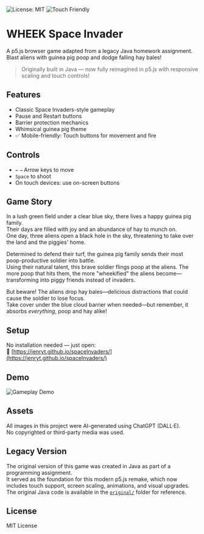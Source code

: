 ![License: MIT](https://img.shields.io/badge/license-MIT-000080)
![Touch Friendly](https://img.shields.io/badge/touch--friendly-yes-bcd235)

# WHEEK Space Invader

A p5.js browser game adapted from a legacy Java homework assignment.  
Blast aliens with guinea pig poop and dodge falling hay bales!

> Originally built in Java — now fully reimagined in p5.js with responsive scaling and touch controls!

## Features

- Classic Space Invaders-style gameplay
- Pause and Restart buttons
- Barrier protection mechanics
- Whimsical guinea pig theme
- ✅ Mobile-friendly: Touch buttons for movement and fire

## Controls

- `←` `→` Arrow keys to move
- `Space` to shoot
- On touch devices: use on-screen buttons

## Game Story

In a lush green field under a clear blue sky, there lives a happy guinea pig family.  
Their days are filled with joy and an abundance of hay to munch on.  
One day, three aliens open a black hole in the sky, threatening to take over the land and the piggies' home.

Determined to defend their turf, the guinea pig family sends their most poop-productive soldier into battle.  
Using their natural talent, this brave soldier flings poop at the aliens. The more poop that hits them, the more "wheekified" the aliens become—transforming into piggy friends instead of invaders.

But beware! The aliens drop hay bales—delicious distractions that could cause the soldier to lose focus.  
Take cover under the blue cloud barrier when needed—but remember, it absorbs _everything_, poop and hay alike!

## Setup

No installation needed — just open:  
🔗 [https://jenryt.github.io/spaceInvaders/](https://jenryt.github.io/spaceInvaders/)

## Demo

![Gameplay Demo](./assets/demo.gif)

## Assets

All images in this project were AI-generated using ChatGPT (DALL·E).  
No copyrighted or third-party media was used.

## Legacy Version

The original version of this game was created in Java as part of a programming assignment.  
It served as the foundation for this modern p5.js remake, which now includes touch support, screen scaling, animations, and visual upgrades.  
The original Java code is available in the [`original/`](./original/) folder for reference.

## License

MIT License
